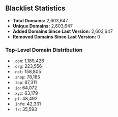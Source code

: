## Blacklist Statistics

- **Total Domains:** 2,603,647
- **Unique Domains:** 2,603,647
- **Added Domains Since Last Version:** 2,603,647
- **Removed Domains Since Last Version:** 0

### Top-Level Domain Distribution

-  `.com`: 1,189,426
-  `.org`: 223,556
-  `.net`: 158,805
-  `.shop`: 78,185
-  `.top`: 67,311
-  `.io`: 64,072
-  `.xyz`: 63,179
-  `.pl`: 48,492
-  `.info`: 42,331
-  `.fr`: 35,593

